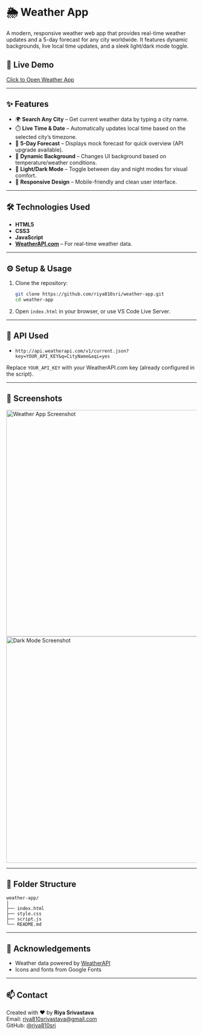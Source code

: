 # 🌦️ Weather App

A modern, responsive weather web app that provides real-time weather updates and a 5-day forecast for any city worldwide. It features dynamic backgrounds, live local time updates, and a sleek light/dark mode toggle.

## 🔗 Live Demo
[Click to Open Weather App](https://riya810sri.github.io/weather-app)

---

## ✨ Features

- 🌍 **Search Any City** – Get current weather data by typing a city name.
- ⏱️ **Live Time & Date** – Automatically updates local time based on the selected city’s timezone.
- 📅 **5-Day Forecast** – Displays mock forecast for quick overview (API upgrade available).
- 🎨 **Dynamic Background** – Changes UI background based on temperature/weather conditions.
- 🌙 **Light/Dark Mode** – Toggle between day and night modes for visual comfort.
- 📱 **Responsive Design** – Mobile-friendly and clean user interface.

---

## 🛠️ Technologies Used

- **HTML5**
- **CSS3**
- **JavaScript**
- **[WeatherAPI.com](https://www.weatherapi.com/)** – For real-time weather data.

---

## ⚙️ Setup & Usage

1. Clone the repository:
   ```bash
   git clone https://github.com/riya810sri/weather-app.git
   cd weather-app
   ```

2. Open `index.html` in your browser, or use VS Code Live Server.

---

## 🔑 API Used

- `http://api.weatherapi.com/v1/current.json?key=YOUR_API_KEY&q=CityName&aqi=yes`

Replace `YOUR_API_KEY` with your WeatherAPI.com key (already configured in the script).

---

## 📸 Screenshots

<img src="preview1.png" width="600" alt="Weather App Screenshot" />
<img src="preview2.png" width="600" alt="Dark Mode Screenshot" />

---

## 📂 Folder Structure

```
weather-app/
│
├── index.html
├── style.css
├── script.js
└── README.md
```

---

## 🙌 Acknowledgements

- Weather data powered by [WeatherAPI](https://www.weatherapi.com/)
- Icons and fonts from Google Fonts

---

## 📫 Contact

Created with ❤️ by **Riya Srivastava**  
Email: riya810srivastava@gmail.com  
GitHub: [@riya810sri](https://github.com/riya810sri)

